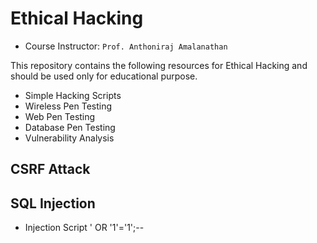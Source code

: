 # Ethical Hacking
- Course Instructor: `Prof. Anthoniraj Amalanathan`

This repository contains the following resources for Ethical Hacking and should be used only for educational purpose.
- Simple Hacking Scripts
- Wireless Pen Testing
- Web Pen Testing
- Database Pen Testing
- Vulnerability Analysis

## CSRF Attack

## SQL Injection
- Injection Script ' OR '1'='1';--
